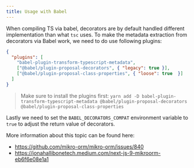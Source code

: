 ```yaml
---
title: Usage with Babel
---
```


When compiling TS via babel, decorators are by default handled different implementation than what `tsc` uses. To make the metadata extraction from decorators via Babel work, we need to do use following plugins:

```json
{
  "plugins": [
    "babel-plugin-transform-typescript-metadata",
    ["@babel/plugin-proposal-decorators", { "legacy": true }],
    ["@babel/plugin-proposal-class-properties", { "loose": true  }]
  ]
}
```

> Make sure to install the plugins first: `yarn add -D babel-plugin-transform-typescript-metadata @babel/plugin-proposal-decorators @babel/plugin-proposal-class-properties`

Lastly we need to set the `BABEL_DECORATORS_COMPAT` environment variable to `true` to adjust the return value of decorators.

More information about this topic can be found here:

- https://github.com/mikro-orm/mikro-orm/issues/840
- https://jonahallibonetech.medium.com/next-js-9-mikroorm-eb6f6e08e1a1
